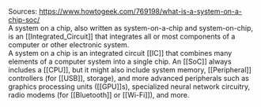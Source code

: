 Sources:
https://www.howtogeek.com/769198/what-is-a-system-on-a-chip-soc/
\
A system on a chip, also written as system-on-a-chip and system-on-chip, is an [[Integrated_Circuit]] that integrates all or most components of a computer or other electronic system.
\
A system on a chip is an integrated circuit [[IC]] that combines many elements of a computer system into a single chip. An [[SoC]] always includes a [[CPU]], but it might also include system memory, [[Peripheral]] controllers (for [[USB]], storage), and more advanced peripherals such as graphics processing units ([[GPU]]s), specialized neural network circuitry, radio modems (for [[Bluetooth]] or [[Wi-Fi]]), and more.
